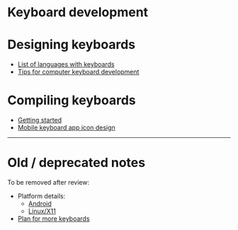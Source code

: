 Keyboard development
============

# Designing keyboards

* [List of languages with keyboards](/KeyboardLayouts.html)
* [Tips for computer keyboard development](TipsForComputerKeyboardDevelopment.md)

# Compiling keyboards

* [Getting started](GettingStartedWithKeyboardDevelopment.md)
* [Mobile keyboard app icon design](Icons.md)

----

# Old / deprecated notes

To be removed after review:

* Platform details:
    * [Android](AndroidKeyboards.md)
    * [Linux/X11](X11.md)
* [Plan for more keyboards](PlanForMoreKeyboards.md)
